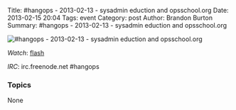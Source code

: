 Title: #hangops - 2013-02-13 - sysadmin eduction and opsschool.org
Date: 2013-02-15 20:04
Tags: event
Category: post
Author: Brandon Burton
Summary: #hangops - 2013-02-13 - sysadmin eduction and opsschool.org

![#hangops - 2013-02-13 - sysadmin eduction and opsschool.org](http://i.ytimg.com/vi/cULAPp8idms/3.jpg)

_Watch_: [flash](https://www.youtube.com/v/cULAPp8idms?version=3&f=user_uploads&app=youtube_gdata)

_IRC_: irc.freenode.net #hangops

### Topics
None
